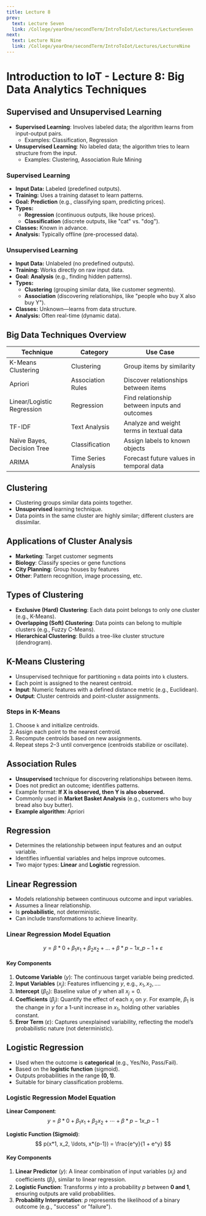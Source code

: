 ```yaml
---
title: Lecture 8
prev:
  text: Lecture Seven
  link: /College/yearOne/secondTerm/IntroToIot/Lectures/LectureSeven
next:
  text: Lecture Nine
  link: /College/yearOne/secondTerm/IntroToIot/Lectures/LectureNine
---
```


# Introduction to IoT - Lecture 8: Big Data Analytics Techniques

## Supervised and Unsupervised Learning

- **Supervised Learning**: Involves labeled data; the algorithm learns from input-output pairs.
  - Examples: Classification, Regression
- **Unsupervised Learning**: No labeled data; the algorithm tries to learn structure from the input.
  - Examples: Clustering, Association Rule Mining

### Supervised Learning

- **Input Data:** Labeled (predefined outputs).
- **Training:** Uses a training dataset to learn patterns.
- **Goal:** **Prediction** (e.g., classifying spam, predicting prices).
- **Types:**
  - **Regression** (continuous outputs, like house prices).
  - **Classification** (discrete outputs, like "cat" vs. "dog").
- **Classes:** Known in advance.
- **Analysis:** Typically offline (pre-processed data).

### Unsupervised Learning

- **Input Data:** Unlabeled (no predefined outputs).
- **Training:** Works directly on raw input data.
- **Goal:** **Analysis** (e.g., finding hidden patterns).
- **Types:**
  - **Clustering** (grouping similar data, like customer segments).
  - **Association** (discovering relationships, like "people who buy X also buy Y").
- **Classes:** Unknown—learns from data structure.
- **Analysis:** Often real-time (dynamic data).

## Big Data Techniques Overview

| Technique                  | Category             | Use Case                                      |
| -------------------------- | -------------------- | --------------------------------------------- |
| K-Means Clustering         | Clustering           | Group items by similarity                     |
| Apriori                    | Association Rules    | Discover relationships between items          |
| Linear/Logistic Regression | Regression           | Find relationship between inputs and outcomes |
| TF-IDF                     | Text Analysis        | Analyze and weight terms in textual data      |
| Naïve Bayes, Decision Tree | Classification       | Assign labels to known objects                |
| ARIMA                      | Time Series Analysis | Forecast future values in temporal data       |

## Clustering

- Clustering groups similar data points together.
- **Unsupervised** learning technique.
- Data points in the same cluster are highly similar; different clusters are dissimilar.

## Applications of Cluster Analysis

- **Marketing**: Target customer segments
- **Biology**: Classify species or gene functions
- **City Planning**: Group houses by features
- **Other**: Pattern recognition, image processing, etc.

## Types of Clustering

- **Exclusive (Hard) Clustering**: Each data point belongs to only one cluster (e.g., K-Means).
- **Overlapping (Soft) Clustering**: Data points can belong to multiple clusters (e.g., Fuzzy C-Means).
- **Hierarchical Clustering**: Builds a tree-like cluster structure (dendrogram).

## K-Means Clustering

- Unsupervised technique for partitioning `n` data points into `k` clusters.
- Each point is assigned to the nearest centroid.
- **Input**: Numeric features with a defined distance metric (e.g., Euclidean).
- **Output**: Cluster centroids and point-cluster assignments.

### Steps in K-Means

1. Choose `k` and initialize centroids.
2. Assign each point to the nearest centroid.
3. Recompute centroids based on new assignments.
4. Repeat steps 2–3 until convergence (centroids stabilize or oscillate).

## Association Rules

- **Unsupervised** technique for discovering relationships between items.
- Does not predict an outcome; identifies patterns.
- Example format: **If X is observed, then Y is also observed.**
- Commonly used in **Market Basket Analysis** (e.g., customers who buy bread also buy butter).
- **Example algorithm**: Apriori

## Regression

- Determines the relationship between input features and an output variable.
- Identifies influential variables and helps improve outcomes.
- Two major types: **Linear** and **Logistic** regression.

## Linear Regression

- Models relationship between continuous outcome and input variables.
- Assumes a linear relationship.
- Is **probabilistic**, not deterministic.
- Can include transformations to achieve linearity.

### Linear Regression Model Equation

$$ y = \beta*0 + \beta_1 x_1 + \beta_2 x_2 + \ldots + \beta*{p-1} x\_{p-1} + \varepsilon $$

#### Key Components

1. **Outcome Variable** ($y$): The continuous target variable being predicted.
2. **Input Variables** ($x_j$): Features influencing $y$, e.g., $x_1, x_2, \dots$.
3. **Intercept** ($\beta_0$): Baseline value of $y$ when all $x_j = 0$.
4. **Coefficients** ($\beta_j$): Quantify the effect of each $x_j$ on $y$. For example, $\beta_1$ is the change in $y$ for a 1-unit increase in $x_1$, holding other variables constant.
5. **Error Term** ($\varepsilon$): Captures unexplained variability, reflecting the model’s probabilistic nature (not deterministic).

## Logistic Regression

- Used when the outcome is **categorical** (e.g., Yes/No, Pass/Fail).
- Based on the **logistic function** (sigmoid).
- Outputs probabilities in the range **(0, 1)**.
- Suitable for binary classification problems.

### Logistic Regression Model Equation

**Linear Component**:  
$$ y = \beta*0 + \beta_1 x_1 + \beta_2 x_2 + \cdots + \beta*{p-1} x\_{p-1} $$

**Logistic Function (Sigmoid)**:  
$$ p(x*1, x_2, \ldots, x*{p-1}) = \frac{e^y}{1 + e^y} $$

#### Key Components

1. **Linear Predictor** ($y$): A linear combination of input variables ($x_j$) and coefficients ($\beta_j$), similar to linear regression.
2. **Logistic Function**: Transforms $y$ into a probability $p$ between **0 and 1**, ensuring outputs are valid probabilities.
3. **Probability Interpretation**: $p$ represents the likelihood of a binary outcome (e.g., "success" or "failure").
